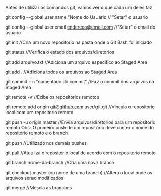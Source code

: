 Antes de utilizar os comandos git, vamos ver o que cada um deles faz



git config --global user.name "Nome do Usuário
// "Setar" o usuario

git config --global user.email	endereco@email.com
//"Setar" o email do usuario

git init
  //Cria um novo repositorio na pasta onde o Git Bash foi iniciado

git status
//Verifica o estado dos arquivos/diretorios

git add	arqu⁭ivo.txt
//Adiciona um arquivo especifico ao Staged Area

git add .
//Adiciona todos os arquivos ao Staged Area

git commit -m "comentário do commit"
//Faz o commit dos arquivos na Staged Area

git remote -v
//Exibe os repositorios remotos

git remote add origin git@github.com:user/git.git
//Vincula o repositório local com um repositorio remoto

git push -u origin master
//Envia arquivos/diretorios para um repositorio remoto
Obs: O primeiro push de um repositório deve conter o nome
do repositório remoto e o branch

git push
//Utilizado nos demais pushes

git pull
//Atualiza o repositorio local de acordo com o repositorio remoto

git branch nome-da-branch 
//Cria uma nova branch

git checkout master (ou nome de uma branch)
//Altera o local onde os arquivos serao modificados

git merge
//Mescla as branches
